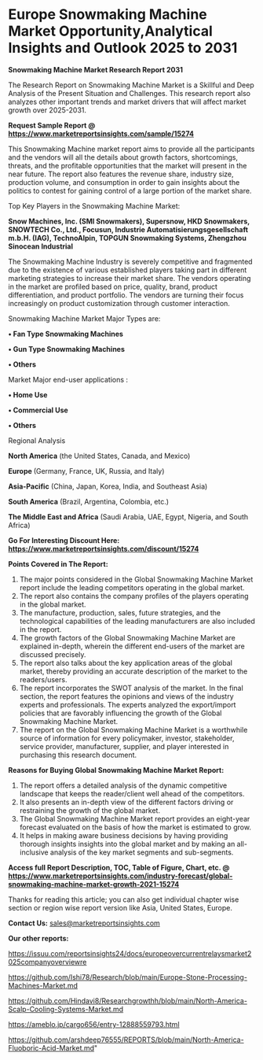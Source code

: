  # Europe Snowmaking Machine Market Opportunity,Analytical Insights and Outlook 2025 to 2031

<strong>Snowmaking Machine Market Research Report 2031</strong>

The Research Report on Snowmaking Machine Market is a Skillful and Deep Analysis of the Present Situation and Challenges. This research report also analyzes other important trends and market drivers that will affect market growth over 2025-2031.

<strong>Request Sample Report @ <a href=https://www.marketreportsinsights.com/sample/15274>https://www.marketreportsinsights.com/sample/15274</a></strong>

This Snowmaking Machine market report aims to provide all the participants and the vendors will all the details about growth factors, shortcomings, threats, and the profitable opportunities that the market will present in the near future. The report also features the revenue share, industry size, production volume, and consumption in order to gain insights about the politics to contest for gaining control of a large portion of the market share.

Top Key Players in the Snowmaking Machine Market:

<strong>Snow Machines, Inc. (SMI Snowmakers), Supersnow, HKD Snowmakers, SNOWTECH Co., Ltd., Focusun, Industrie Automatisierungsgesellschaft m.b.H. (IAG), TechnoAlpin, TOPGUN Snowmaking Systems, Zhengzhou Sinocean Industrial</strong>

The Snowmaking Machine Industry is severely competitive and fragmented due to the existence of various established players taking part in different marketing strategies to increase their market share. The vendors operating in the market are profiled based on price, quality, brand, product differentiation, and product portfolio. The vendors are turning their focus increasingly on product customization through customer interaction.

Snowmaking Machine Market Major Types are:

<strong>• Fan Type Snowmaking Machines

• Gun Type Snowmaking Machines

• Others</strong>

Market Major end-user applications :

<strong>• Home Use

• Commercial Use

• Others</strong>

Regional Analysis

</u><strong><b>North America</b></strong> (the United States, Canada, and Mexico)

<strong><b>Europe </b></strong>(Germany, France, UK, Russia, and Italy)

<strong><b>Asia-Pacific</b></strong> (China, Japan, Korea, India, and Southeast Asia)

<strong><b>South America</b></strong> (Brazil, Argentina, Colombia, etc.)

<strong><b>The Middle East and Africa</b></strong> (Saudi Arabia, UAE, Egypt, Nigeria, and South Africa)

<strong>Go For Interesting Discount Here: <a href=https://www.marketreportsinsights.com/discount/15274>https://www.marketreportsinsights.com/discount/15274</a></strong>

<strong>Points Covered in The Report:</strong>
<ol>
  <li>The major points considered in the Global Snowmaking Machine Market report include the leading competitors operating in the global market.</li>
  <li>The report also contains the company profiles of the players operating in the global market.</li>
  <li>The manufacture, production, sales, future strategies, and the technological capabilities of the leading manufacturers are also included in the report.</li>
  <li>The growth factors of the Global Snowmaking Machine Market are explained in-depth, wherein the different end-users of the market are discussed precisely.</li>
  <li>The report also talks about the key application areas of the global market, thereby providing an accurate description of the market to the readers/users.</li>
  <li>The report incorporates the SWOT analysis of the market. In the final section, the report features the opinions and views of the industry experts and professionals. The experts analyzed the export/import policies that are favorably influencing the growth of the Global Snowmaking Machine Market.</li>
  <li>The report on the Global Snowmaking Machine Market is a worthwhile source of information for every policymaker, investor, stakeholder, service provider, manufacturer, supplier, and player interested in purchasing this research document.</li>
</ol>
<strong>Reasons for Buying Global Snowmaking Machine Market Report:</strong>

<ol>
  <li>The report offers a detailed analysis of the dynamic competitive landscape that keeps the reader/client well ahead of the competitors.</li>
  <li>It also presents an in-depth view of the different factors driving or restraining the growth of the global market.</li>
  <li>The Global Snowmaking Machine Market report provides an eight-year forecast evaluated on the basis of how the market is estimated to grow.</li>
  <li>It helps in making aware business decisions by having providing thorough insights insights into the global market and by making an all-inclusive analysis of the key market segments and sub-segments.</li>
</ol>
<strong>Access full Report Description, TOC, Table of Figure, Chart, etc. @ <a href=https://www.marketreportsinsights.com/industry-forecast/global-snowmaking-machine-market-growth-2021-15274>https://www.marketreportsinsights.com/industry-forecast/global-snowmaking-machine-market-growth-2021-15274</a></strong>


Thanks for reading this article; you can also get individual chapter wise section or region wise report version like Asia, United States, Europe.

<strong>Contact Us:</strong>
sales@marketreportsinsights.com

<strong>Our other reports:</strong>

<a href=https://issuu.com/reportsinsights24/docs/europeovercurrentrelaysmarket2025companyoverviewre>https://issuu.com/reportsinsights24/docs/europeovercurrentrelaysmarket2025companyoverviewre</a>

<a href=https://github.com/Ishi78/Research/blob/main/Europe-Stone-Processing-Machines-Market.md>https://github.com/Ishi78/Research/blob/main/Europe-Stone-Processing-Machines-Market.md</a>

<a href=https://github.com/Hindavi8/Researchgrowthh/blob/main/North-America-Scalp-Cooling-Systems-Market.md>https://github.com/Hindavi8/Researchgrowthh/blob/main/North-America-Scalp-Cooling-Systems-Market.md</a>

<a href=https://ameblo.jp/cargo656/entry-12888559793.html>https://ameblo.jp/cargo656/entry-12888559793.html</a>

<a href=https://github.com/arshdeep76555/REPORTS/blob/main/North-America-Fluoboric-Acid-Market.md>https://github.com/arshdeep76555/REPORTS/blob/main/North-America-Fluoboric-Acid-Market.md</a>"
